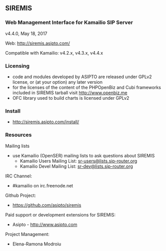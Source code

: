 ## SIREMIS

### Web Management Interface for Kamailio SIP Server

v4.4.0, May 18, 2017

Web: http://siremis.asipto.com/

Compatible with Kamailio: v4.2.x, v4.3.x, v4.4.x

### Licensing

  * code and modules developed by ASIPTO are released under GPLv2 license, or (at your option) any later version
  * for the licenses of the content of the PHPOpenBiz and Cubi frameworks included in SIREMIS tarball visit http://www.openbiz.me
  * OFC library used to build charts is licensed under GPLv2

### Install

  * http://siremis.asipto.com/install/

### Resources

Mailing lists

  * use Kamailio (OpenSER) mailing lists to ask questions about SIREMIS
    * Kamailio Users Mailing List: <sr-users@lists.sip-router.org>
    * Kamailio Devel Mailing List: <sr-dev@lists.sip-router.org>

IRC Channel:

  * #kamailio on irc.freenode.net

Github Project:

  * https://github.com/asipto/siremis

Paid support or development extensions for SIREMIS:

  * Asipto - http://www.asipto.com

Project Management:

  * Elena-Ramona Modroiu

